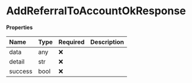 # AddReferralToAccountOkResponse

**Properties**

| Name    | Type | Required | Description |
| :------ | :--- | :------- | :---------- |
| data    | any  | ❌       |             |
| detail  | str  | ❌       |             |
| success | bool | ❌       |             |
